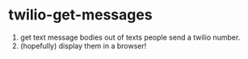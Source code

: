 # twilio-get-messages

1. get text message bodies out of texts people send a twilio number.
2. (hopefully) display them in a browser!
